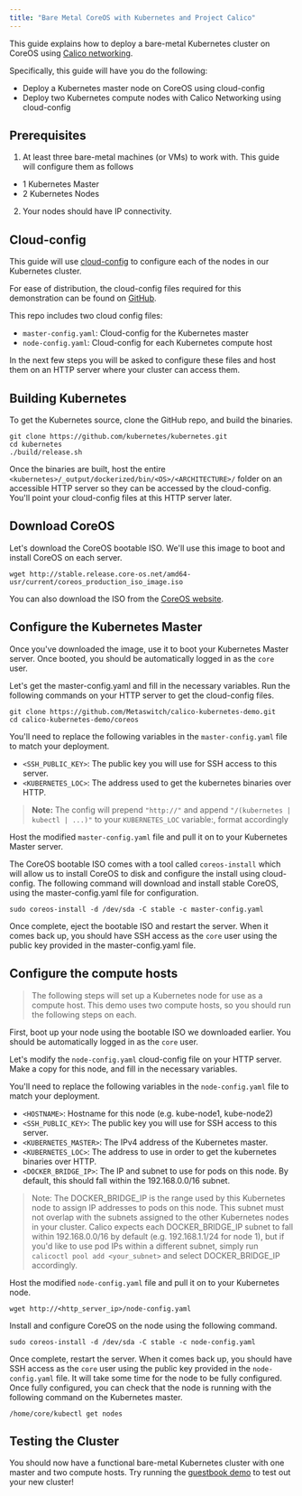 ```yaml
---
title: "Bare Metal CoreOS with Kubernetes and Project Calico"
---
```

This guide explains how to deploy a bare-metal Kubernetes cluster on CoreOS using [Calico networking](http://www.projectcalico.org).

Specifically, this guide will have you do the following:

- Deploy a Kubernetes master node on CoreOS using cloud-config
- Deploy two Kubernetes compute nodes with Calico Networking using cloud-config

## Prerequisites

1. At least three bare-metal machines (or VMs) to work with. This guide will configure them as follows
  - 1 Kubernetes Master
  - 2 Kubernetes Nodes
2. Your nodes should have IP connectivity.

## Cloud-config

This guide will use [cloud-config](https://coreos.com/docs/cluster-management/setup/cloudinit-cloud-config/) to configure each of the nodes in our Kubernetes cluster.

For ease of distribution, the cloud-config files required for this demonstration can be found on [GitHub](https://github.com/projectcalico/calico-kubernetes-coreos-demo).

This repo includes two cloud config files:

- `master-config.yaml`: Cloud-config for the Kubernetes master
- `node-config.yaml`: Cloud-config for each Kubernetes compute host

In the next few steps you will be asked to configure these files and host them on an HTTP server where your cluster can access them.

## Building Kubernetes

To get the Kubernetes source, clone the GitHub repo, and build the binaries.

```shell
git clone https://github.com/kubernetes/kubernetes.git
cd kubernetes
./build/release.sh 
```

Once the binaries are built, host the entire `<kubernetes>/_output/dockerized/bin/<OS>/<ARCHITECTURE>/` folder on an accessible HTTP server so they can be accessed by the cloud-config.  You'll point your cloud-config files at this HTTP server later.

## Download CoreOS

Let's download the CoreOS bootable ISO.  We'll use this image to boot and install CoreOS on each server.

```shell
wget http://stable.release.core-os.net/amd64-usr/current/coreos_production_iso_image.iso
```

You can also download the ISO from the [CoreOS website](https://coreos.com/docs/running-coreos/platforms/iso/).

## Configure the Kubernetes Master

Once you've downloaded the image, use it to boot your Kubernetes Master server.  Once booted, you should be automatically logged in as the `core` user.

Let's get the master-config.yaml and fill in the necessary variables.  Run the following commands on your HTTP server to get the cloud-config files.

```shell
git clone https://github.com/Metaswitch/calico-kubernetes-demo.git
cd calico-kubernetes-demo/coreos
```

You'll need to replace the following variables in the `master-config.yaml` file to match your deployment.

- `<SSH_PUBLIC_KEY>`: The public key you will use for SSH access to this server.
- `<KUBERNETES_LOC>`: The address used to get the kubernetes binaries over HTTP.

> **Note:** The config will prepend `"http://"` and append `"/(kubernetes | kubectl | ...)"` to your `KUBERNETES_LOC` variable:, format accordingly

Host the modified `master-config.yaml` file and pull it on to your Kubernetes Master server.

The CoreOS bootable ISO comes with a tool called `coreos-install` which will allow us to install CoreOS to disk and configure the install using cloud-config.  The following command will download and install stable CoreOS, using the master-config.yaml file for configuration.

```shell
sudo coreos-install -d /dev/sda -C stable -c master-config.yaml
```

Once complete, eject the bootable ISO and restart the server.  When it comes back up, you should have SSH access as the `core` user using the public key provided in the master-config.yaml file.

## Configure the compute hosts

>The following steps will set up a Kubernetes node for use as a compute host.  This demo uses two compute hosts, so you should run the following steps on each.

First, boot up your node using the bootable ISO we downloaded earlier.  You should be automatically logged in as the `core` user.

Let's modify the `node-config.yaml` cloud-config file on your HTTP server.  Make a copy for this node, and fill in the necessary variables.

You'll need to replace the following variables in the `node-config.yaml` file to match your deployment.

- `<HOSTNAME>`: Hostname for this node (e.g. kube-node1, kube-node2)
- `<SSH_PUBLIC_KEY>`: The public key you will use for SSH access to this server.
- `<KUBERNETES_MASTER>`: The IPv4 address of the Kubernetes master.
- `<KUBERNETES_LOC>`: The address to use in order to get the kubernetes binaries over HTTP.
- `<DOCKER_BRIDGE_IP>`: The IP and subnet to use for pods on this node.  By default, this should fall within the 192.168.0.0/16 subnet.

> Note: The DOCKER_BRIDGE_IP is the range used by this Kubernetes node to assign IP addresses to pods on this node.  This subnet must not overlap with the subnets assigned to the other Kubernetes nodes in your cluster.  Calico expects each DOCKER_BRIDGE_IP subnet to fall within 192.168.0.0/16 by default (e.g. 192.168.1.1/24 for node 1), but if you'd like to use pod IPs within a different subnet, simply run `calicoctl pool add <your_subnet>` and select DOCKER_BRIDGE_IP accordingly.

Host the modified `node-config.yaml` file and pull it on to your Kubernetes node.

```shell
wget http://<http_server_ip>/node-config.yaml
```

Install and configure CoreOS on the node using the following command.

```shell
sudo coreos-install -d /dev/sda -C stable -c node-config.yaml
```

Once complete, restart the server.  When it comes back up, you should have SSH access as the `core` user using the public key provided in the `node-config.yaml` file.  It will take some time for the node to be fully configured.  Once fully configured, you can check that the node is running with the following command on the Kubernetes master.

```shell
/home/core/kubectl get nodes
```

## Testing the Cluster

You should now have a functional bare-metal Kubernetes cluster with one master and two compute hosts.
Try running the [guestbook demo](https://github.com/kubernetes/kubernetes/tree/release-1.1/examples/guestbook/) to test out your new cluster!